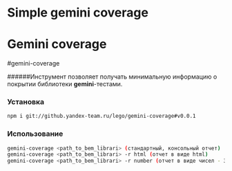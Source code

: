 Simple gemini coverage
=======
Gemini coverage
=======
#gemini-coverage

######Инструмент позволяет получать минимальную информацию о покрытии библиотеки **gemini**-тестами.

### Установка

```bash
npm i git://github.yandex-team.ru/lego/gemini-coverage#v0.0.1
```
### Использование

```bash
gemini-coverage <path_to_bem_librari> (стандартный, консольный отчет)
gemini-coverage <path_to_bem_librari> -r html (отчет в виде html)
gemini-coverage <path_to_bem_librari> -r number (отчет в виде чисел - 3/5)
```
